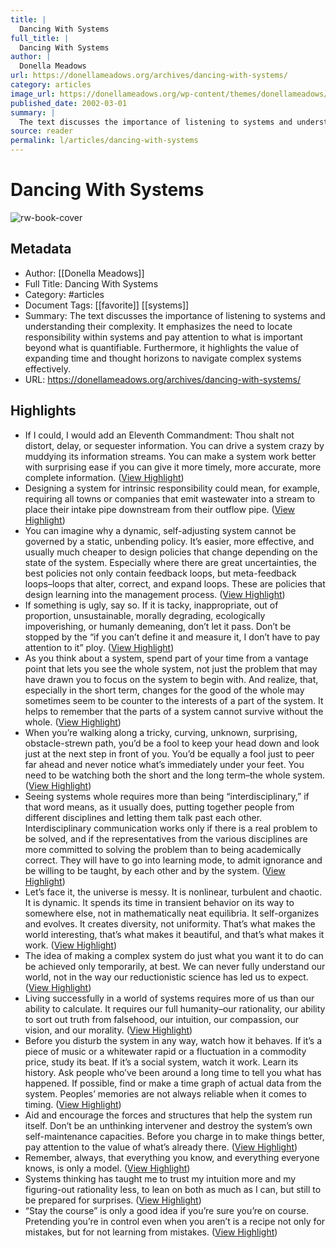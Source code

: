 ```yaml
---
title: |
  Dancing With Systems
full_title: |
  Dancing With Systems
author: |
  Donella Meadows
url: https://donellameadows.org/archives/dancing-with-systems/
category: articles
image_url: https://donellameadows.org/wp-content/themes/donellameadows/images/logo-2.gif
published_date: 2002-03-01
summary: |
  The text discusses the importance of listening to systems and understanding their complexity. It emphasizes the need to locate responsibility within systems and pay attention to what is important beyond what is quantifiable. Furthermore, it highlights the value of expanding time and thought horizons to navigate complex systems effectively.
source: reader
permalink: l/articles/dancing-with-systems
---
```

# Dancing With Systems

![rw-book-cover](https://donellameadows.org/wp-content/themes/donellameadows/images/logo-2.gif)

## Metadata
- Author: [[Donella Meadows]]
- Full Title: Dancing With Systems
- Category: #articles
- Document Tags: [[favorite]] [[systems]] 
- Summary: The text discusses the importance of listening to systems and understanding their complexity. It emphasizes the need to locate responsibility within systems and pay attention to what is important beyond what is quantifiable. Furthermore, it highlights the value of expanding time and thought horizons to navigate complex systems effectively.
- URL: https://donellameadows.org/archives/dancing-with-systems/

## Highlights
- If I could, I would add an Eleventh Commandment: Thou shalt not distort, delay, or sequester information. You can drive a system crazy by muddying its information streams. You can make a system work better with surprising ease if you can give it more timely, more accurate, more complete information. ([View Highlight](https://read.readwise.io/read/01jb4semq6bnze8enagr78x46w))
- Designing a system for intrinsic responsibility could mean, for example, requiring all towns or companies that emit wastewater into a stream to place their intake pipe downstream from their outflow pipe. ([View Highlight](https://read.readwise.io/read/01jb4sha2jef4n3qmsfk8n3c4e))
- You can imagine why a dynamic, self-adjusting system cannot be governed by a static, unbending policy. It’s easier, more effective, and usually much cheaper to design policies that change depending on the state of the system. Especially where there are great uncertainties, the best policies not only contain feedback loops, but meta-feedback loops–loops that alter, correct, and expand loops. These are policies that design learning into the management process. ([View Highlight](https://read.readwise.io/read/01jb4ska8h9gdxtr6nvkd9fs6x))
- If something is ugly, say so. If it is tacky, inappropriate, out of proportion, unsustainable, morally degrading, ecologically impoverishing, or humanly demeaning, don’t let it pass. Don’t be stopped by the “if you can’t define it and measure it, I don’t have to pay attention to it” ploy. ([View Highlight](https://read.readwise.io/read/01jb4sm3r4grx4y75t71feh3ar))
- As you think about a system, spend part of your time from a vantage point that lets you see the whole system, not just the problem that may have drawn you to focus on the system to begin with. And realize, that, especially in the short term, changes for the good of the whole may sometimes seem to be counter to the interests of a part of the system. It helps to remember that the parts of a system cannot survive without the whole. ([View Highlight](https://read.readwise.io/read/01jb4sn2wkaxtdjmws806evy7k))
- When you’re walking along a tricky, curving, unknown, surprising, obstacle-strewn path, you’d be a fool to keep your head down and look just at the next step in front of you. You’d be equally a fool just to peer far ahead and never notice what’s immediately under your feet. You need to be watching both the short and the long term–the whole system. ([View Highlight](https://read.readwise.io/read/01jb4sphx6y5xp1q468gn0drbc))
- Seeing systems whole requires more than being “interdisciplinary,” if that word means, as it usually does, putting together people from different disciplines and letting them talk past each other. Interdisciplinary communication works only if there is a real problem to be solved, and if the representatives from the various disciplines are more committed to solving the problem than to being academically correct. They will have to go into learning mode, to admit ignorance and be willing to be taught, by each other and by the system. ([View Highlight](https://read.readwise.io/read/01jb4sr2gaw236qsbggz84fy0a))
- Let’s face it, the universe is messy. It is nonlinear, turbulent and chaotic. It is dynamic. It spends its time in transient behavior on its way to somewhere else, not in mathematically neat equilibria. It self-organizes and evolves. It creates diversity, not uniformity. That’s what makes the world interesting, that’s what makes it beautiful, and that’s what makes it work. ([View Highlight](https://read.readwise.io/read/01jb4sshtz4bqewnrfqsvenxwh))
- The idea of making a complex system do just what you want it to do can be achieved only temporarily, at best. We can never fully understand our world, not in the way our reductionistic science has led us to expect. ([View Highlight](https://read.readwise.io/read/01jb043kgadkfjpenwd4a5c7yz))
- Living successfully in a world of systems requires more of us than our ability to calculate. It requires our full humanity–our rationality, our ability to sort out truth from falsehood, our intuition, our compassion, our vision, and our morality. ([View Highlight](https://read.readwise.io/read/01jb0468qxam8sp93sjzjgawgw))
- Before you disturb the system in any way, watch how it behaves. If it’s a piece of music or a whitewater rapid or a fluctuation in a commodity price, study its beat. If it’s a social system, watch it work. Learn its history. Ask people who’ve been around a long time to tell you what has happened. If possible, find or make a time graph of actual data from the system. Peoples’ memories are not always reliable when it comes to timing. ([View Highlight](https://read.readwise.io/read/01jb047qptbne1kpwrj7h88x6b))
- Aid and encourage the forces and structures that help the system run itself. Don’t be an unthinking intervener and destroy the system’s own self-maintenance capacities. Before you charge in to make things better, pay attention to the value of what’s already there. ([View Highlight](https://read.readwise.io/read/01jb04btp4r5w8yv40nq5wt65b))
- Remember, always, that everything you know, and everything everyone knows, is only a model. ([View Highlight](https://read.readwise.io/read/01jb04d0qm3vjx4g84a8xyrpvt))
- Systems thinking has taught me to trust my intuition more and my figuring-out rationality less, to lean on both as much as I can, but still to be prepared for surprises. ([View Highlight](https://read.readwise.io/read/01jb04eggnnq7nsh19nsad5bk0))
- “Stay the course” is only a good idea if you’re sure you’re on course. Pretending you’re in control even when you aren’t is a recipe not only for mistakes, but for not learning from mistakes. ([View Highlight](https://read.readwise.io/read/01jb04g26spv86ceygttdx45qj))


